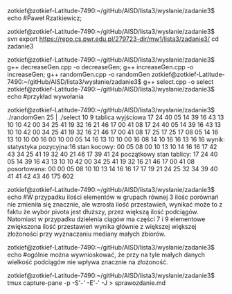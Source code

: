 zotkief@zotkief-Latitude-7490:~/gitHub/AISD/lista3/wysłanie/zadanie3$ echo #Paweł Rzatkiewicz;

zotkief@zotkief-Latitude-7490:~/gitHub/AISD/lista3/wysłanie/zadanie3$ svn export https://repo.cs.pwr.edu.pl/279723-dir/mw1/lista3/zadanie3/
cd zadanie3


zotkief@zotkief-Latitude-7490:~/gitHub/AISD/lista3/wysłanie/zadanie3$ g++ decreaseGen.cpp -o decreaseGen; g++ increaseGen.cpp -o increaseGen; g++ randomGen.cpp -o randomGen
zotkief@zotkief-Latitude-7490:~/gitHub/AISD/lista3/wysłanie/zadanie3$ g++ select.cpp -o select
zotkief@zotkief-Latitude-7490:~/gitHub/AISD/lista3/wysłanie/zadanie3$ echo #przykład wywołania

zotkief@zotkief-Latitude-7490:~/gitHub/AISD/lista3/wysłanie/zadanie3$ ./randomGen 25 | ./select 10 9
tablica wyjściowa
17 24 40 05 14 39 16 43 13 10 10 42 00 34 25 41 19 32 16 21 46 17 00 41 08 
17 24 40 05 14 39 16 43 13 10 10 42 00 34 25 41 19 32 16 21 46 17 00 41 08 
17 25 17 
25 17 
08 05 14 16 13 10 10 00 16 00 
10 00 
05 14 16 13 10 10 00 16 08 
14 10 16 16 13 
16 16 
wynik:
statystyka pozycyjna:16
stan kocowy:
00 05 08 00 10 13 10 14 16 16 17 42 43 34 25 41 19 32 40 21 46 17 39 41 24 
początkowy stan tablicy:
17 24 40 05 14 39 16 43 13 10 10 42 00 34 25 41 19 32 16 21 46 17 00 41 08 
posortowana:
00 00 05 08 10 10 13 14 16 16 17 17 19 21 24 25 32 34 39 40 41 41 42 43 46 
175 602


zotkief@zotkief-Latitude-7490:~/gitHub/AISD/lista3/wysłanie/zadanie3$ echo #W przypadku ilości elementów w grupach równej 3 ilośc porównań nie zmieniła się znacznie, ale wzrosła ilość przestawień, wynikać może to z faktu że wybór pivota jest dłuższy, przez większą ilość podciągów. Natomiast w przypadku dzielenia ciągów ma części 7 i 9 elementowe zwiększona ilość przestawień wynika głównie z większej większej złożoności przy wyznaczaniu mediany małych zbiorów.

zotkief@zotkief-Latitude-7490:~/gitHub/AISD/lista3/wysłanie/zadanie3$ echo #ogólnie można wywnioskować, że przy na tyle małych danych wielkość podciągów nie wpływa znacznie na złożoność.

zotkief@zotkief-Latitude-7490:~/gitHub/AISD/lista3/wysłanie/zadanie3$ tmux capture-pane -p -S'-' -E'-' -J > sprawozdanie.md


































